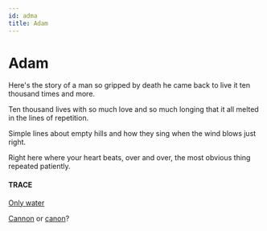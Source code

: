 ```yaml
---
id: adma
title: Adam
---
```


# Adam

Here's the story of a man
so gripped by death
he came back to live it
ten thousand times and more.

Ten thousand lives
with so much love
and so much longing
that it all melted
in the lines of repetition.

Simple lines about empty
hills and how they sing
when the wind blows
just right.

Right here 
where your heart beats,
over and over,
the most obvious thing
repeated patiently.


#### TRACE

[Only water](https://www.youtube.com/watch?v=VYyHAXZKaPQ&t=86 "Cloud Cult")

[Cannon](https://poethead.wordpress.com/2010/10/30/a-saturday-woman-poet-moya-cannon/) or [canon](https://www.youtube.com/watch?v=GQnip2alfAM "Vivaldi")?

